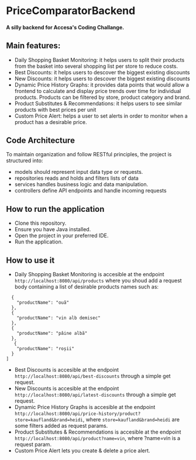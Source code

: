 # PriceComparatorBackend

#### A silly backend for Accesa's Coding Challange.

## Main features: 
- Daily Shopping Basket Monitoring:
  it helps users to split their products from the basket into several shopping list per store to reduce costs. 
- Best Discounts:
  it helps users to descover the biggest existing discounts
- New Discounts:
  it helps users to descover the biggest existing discounts
- Dynamic Price History Graphs:
  it provides data points that would allow a frontend to calculate and display price
trends over time for individual products. Products can be filtered by store, product category and brand.
- Product Substitutes & Recommendations:
  it helps users to see similar products with best prices per unit
- Custom Price Alert:
  helps a user to set alerts in order to monitor when a product has a desirable price.

## Code Architecture
To maintain organization and follow RESTful principles, the project is structured into:
- models should represent input data type or requests.
- repositories reads and holds and filters lists of data
- services handles business logic and data manipulation.
- controllers define API endpoints and handle incoming requests

## How to run the application
- Clone this repository.
- Ensure you have Java installed.
- Open the project in your preferred IDE.
- Run the application.

## How to use it
- Daily Shopping Basket Monitoring is accesible at the endpoint ```http://localhost:8080/api/products``` where you shoud add a request body containing a list of desirable products names such as: 
```[
  {
    "productName": "ouă"
  },
  {
    "productName": "vin alb demisec"
  },
  {
    "productName": "pâine albă"
  },
   {
    "productName": "roșii"
  }
]
```
- Best Discounts is accesible at the endpoint ```http://localhost:8080/api/best-discounts``` through a simple get request.
- New Discounts is accesible at the endpoint ```http://localhost:8080/api/latest-discounts``` through a simple get request.
- Dynamic Price History Graphs is accesible at the endpoint ```http://localhost:8080/api/price-history/product?store=kaufland&brand=heidi```, where ```store=kaufland&brand=heidi``` are some filters added as request params.
- Product Substitutes & Recommendations is accesible at the endpoint ```http://localhost:8080/api/product?name=vin```, where ?name=vin is a request param.
- Custom Price Alert lets you create & delete a price alert.
